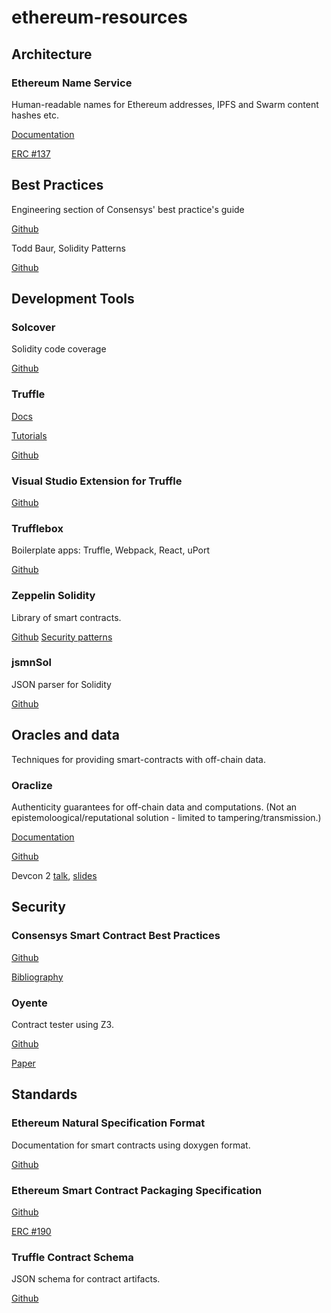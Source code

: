 # ethereum-resources

## Architecture

### Ethereum Name Service

Human-readable names for Ethereum addresses, IPFS and Swarm content hashes etc.

[Documentation](https://media.readthedocs.org/pdf/ens/latest/ens.pdf)

[ERC #137](https://github.com/ethereum/EIPs/issues/137)

## Best Practices

Engineering section of Consensys' best practice's guide

[Github](https://github.com/ConsenSys/smart-contract-best-practices#eng-techniques)

Todd Baur, Solidity Patterns

[Github](https://github.com/toadkicker/solidity-patterns)

## Development Tools

### Solcover

Solidity code coverage

[Github](https://github.com/JoinColony/solcover)

### Truffle

[Docs](http://truffleframework.com/docs/)

[Tutorials](http://truffleframework.com/tutorials/)

[Github](https://github.com/trufflesuite)

### Visual Studio Extension for Truffle

[Github](https://github.com/trufflesuite/trufflevsix)

### Trufflebox

Boilerplate apps: Truffle, Webpack, React, uPort

[Github](https://truffle-box.github.io/)

### Zeppelin Solidity

Library of smart contracts.

[Github](https://github.com/OpenZeppelin/zeppelin-solidity)
[Security patterns](https://medium.com/bitcorps-blog/onward-with-ethereum-smart-contract-security-97a827e47702#.y3kvdetbz)

### jsmnSol

JSON parser for Solidity

[Github](https://github.com/chrisdotn/jsmnSol)

## Oracles and data

Techniques for providing smart-contracts with off-chain data.

### Oraclize

Authenticity guarantees for off-chain data and computations. (Not an epistemoloogical/reputational solution - limited to tampering/transmission.)

[Documentation](https://docs.oraclize.it/#datasources)

[Github](https://github.com/oraclize/ethereum-bridge)

Devcon 2 [talk](https://www.youtube.com/watch?v=9pDUobV8geI), [slides](https://ethereumfoundation.org/devcon/?session=39-a-provably-honest-oracle-model-auditable-offchain-data-gathering-computations)   

## Security

### Consensys Smart Contract Best Practices

[Github](https://github.com/ConsenSys/smart-contract-best-practices)

[Bibliography](https://github.com/ConsenSys/smart-contract-best-practices#smart-contract-security-bibliography)

### Oyente

Contract tester using Z3.

[Github](https://github.com/ethereum/oyente)

[Paper](http://www.comp.nus.edu.sg/~loiluu/papers/oyente.pdf)

## Standards

### Ethereum Natural Specification Format

Documentation for smart contracts using doxygen format.

[Github](https://github.com/ethereum/wiki/wiki/Ethereum-Natural-Specification-Format)

### Ethereum Smart Contract Packaging Specification

[Github](https://github.com/ethpm/ethpm-spec)

[ERC #190](https://github.com/ethereum/EIPs/issues/190)

### Truffle Contract Schema

JSON schema for contract artifacts.

[Github](https://github.com/trufflesuite/truffle-contract-schema)

